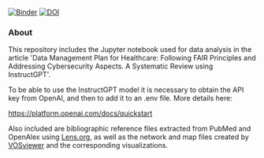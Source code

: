 [![Binder](https://mybinder.org/badge_logo.svg)](https://mybinder.org/v2/gh/alexcstanciu/dmp-review/HEAD) [![DOI](https://zenodo.org/badge/DOI/10.5281/zenodo.7848697.svg)](https://doi.org/10.5281/zenodo.7848697)

### About

This repository includes the Jupyter notebook used for data analysis in the article 'Data Management Plan for Healthcare: Following FAIR Principles and Addressing Cybersecurity Aspects. A Systematic Review using InstructGPT'.

To be able to use the InstructGPT model it is necessary to obtain the API key from OpenAI, and then to add it to an .env file. More details here:

https://platform.openai.com/docs/quickstart

Also included are bibliographic reference files extracted from PubMed and OpenAlex using [Lens.org](https://www.lens.org/), as well as the network and map files created by [VOSviewer](https://www.vosviewer.com/) and the corresponding visualizations.

